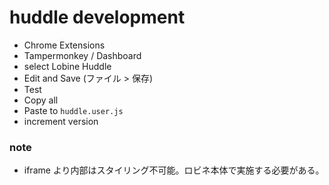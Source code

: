 # huddle development

- Chrome Extensions
- Tampermonkey / Dashboard
- select Lobine Huddle
- Edit and Save (ファイル > 保存)
- Test
- Copy all
- Paste to `huddle.user.js`
- increment version

### note

- iframe より内部はスタイリング不可能。ロビネ本体で実施する必要がある。
